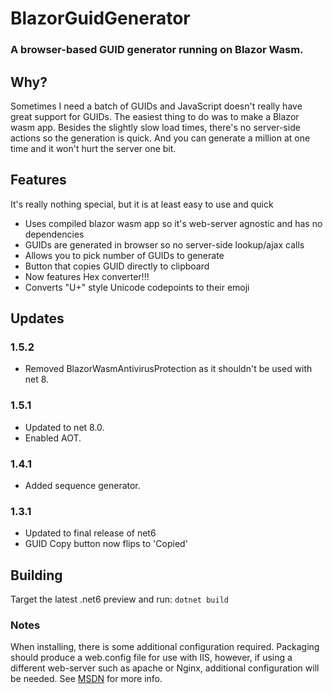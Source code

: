 # BlazorGuidGenerator
### A browser-based GUID generator running on Blazor Wasm.

## Why?
Sometimes I need a batch of GUIDs and JavaScript doesn't really have great support for GUIDs.  The easiest thing to do was to make a Blazor wasm app.  Besides the slightly slow load times, there's no server-side actions so the generation is quick.  And you can generate a million at one time and it won't hurt the server one bit.

## Features
It's really nothing special, but it is at least easy to use and quick

- Uses compiled blazor wasm app so it's web-server agnostic and has no dependencies
- GUIDs are generated in browser so no server-side lookup/ajax calls
- Allows you to pick number of GUIDs to generate
- Button that copies GUID directly to clipboard
- Now features Hex converter!!!
- Converts "U+" style Unicode codepoints to their emoji

## Updates

### 1.5.2
- Removed BlazorWasmAntivirusProtection as it shouldn't be used with net 8.

### 1.5.1
- Updated to net 8.0.
- Enabled AOT.

### 1.4.1
- Added sequence generator.

### 1.3.1
- Updated to final release of net6
- GUID Copy button now flips to 'Copied'

## Building
Target the latest .net6 preview and run:
`dotnet build`

### Notes
When installing, there is some additional configuration required.  Packaging should produce a web.config file for use with IIS, however, if using a different web-server such as apache or Nginx, additional configuration will be needed.  See [MSDN](https://docs.microsoft.com/en-us/aspnet/core/blazor/host-and-deploy/webassembly?view=aspnetcore-6.0) for more info.


